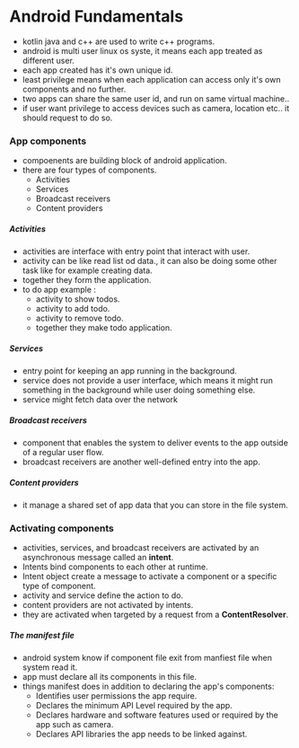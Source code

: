 # Android Fundamentals
* kotlin java and c++ are used to write c++ programs.
* android is multi user linux os syste, it means each app treated as different user.
* each app created has it's own unique id.
* least privilege means when each application can access only it's own components and no further.
* two apps can share the same user id, and run on same virtual machine..
* if user want privilege to access devices such as camera, location etc.. it should request to do so.


### App components
* compoenents are building block of android application.
* there are four types of components.
    * Activities
    * Services
    * Broadcast receivers
    * Content providers

##### Activities
* activities are interface with entry point that interact with user.
* activity can be like read list od data., it can also be doing some other task like for example creating data.
* together they form the application.
* to do app example :
    * activity to show todos.
    * activity to add todo.
    * activity to remove todo.
    * together they make todo application.

##### Services
* entry point for keeping an app running in the background.
*  service does not provide a user interface, which means it might run something in the background while user doing something else.
*  service might fetch data over the network
  

##### Broadcast receivers
* component that enables the system to deliver events to the app outside of a regular user flow.
* broadcast receivers are another well-defined entry into the app.

##### Content providers
* it manage a shared set of app data that you can store in the file system.

###  Activating components
 * activities, services, and broadcast receivers are activated by an asynchronous message called an **intent**.
 * Intents bind components to each other at runtime.
 * Intent object create a message to activate a component or a specific type of component.
 * activity and service define the action to do.
 * content providers are not activated by intents.
 * they are activated when targeted by a request from a **ContentResolver**.

##### The manifest file
* android system know if component file exit from manfiest file when system read it.
* app must declare all its components in this file.
* things manifest does in addition to declaring the app's components:
  * Identifies user permissions the app require.
  * Declares the minimum API Level required by the app.
  * Declares hardware and software features used or required by the app such as camera.
  * Declares API libraries the app needs to be linked against.